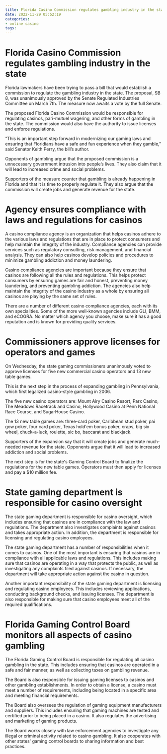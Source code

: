 ```yaml
---
title: Florida Casino Commission regulates gambling industry in the state
date: 2022-11-29 05:52:19
categories:
- online casino
tags:
---
```



#  Florida Casino Commission regulates gambling industry in the state

Florida lawmakers have been trying to pass a bill that would establish a commission to regulate the gambling industry in the state. The proposal, SB 8, was unanimously approved by the Senate Regulated Industries Committee on March 7th. The measure now awaits a vote by the full Senate.

The proposed Florida Casino Commission would be responsible for regulating casinos, pari-mutuel wagering, and other forms of gambling in the state. The commission would also have the authority to issue licenses and enforce regulations.

“This is an important step forward in modernizing our gaming laws and ensuring that Floridians have a safe and fun experience when they gamble,” said Senator Keith Perry, the bill’s author.

Opponents of gambling argue that the proposed commission is a unnecessary government intrusion into people’s lives. They also claim that it will lead to increased crime and social problems.

Supporters of the measure counter that gambling is already happening in Florida and that it is time to properly regulate it. They also argue that the commission will create jobs and generate revenue for the state.

#  Agency ensures compliance with laws and regulations for casinos

A casino compliance agency is an organization that helps casinos adhere to the various laws and regulations that are in place to protect consumers and help maintain the integrity of the industry. Compliance agencies can provide services such as regulatory consulting, risk management, and financial analysis. They can also help casinos develop policies and procedures to minimize gambling addiction and money laundering.

Casino compliance agencies are important because they ensure that casinos are following all the rules and regulations. This helps protect consumers by ensuring games are fair and honest, preventing money laundering, and preventing gambling addiction. The agencies also help maintain the integrity of the casino industry as a whole by ensuring all casinos are playing by the same set of rules.

There are a number of different casino compliance agencies, each with its own specialities. Some of the more well-known agencies include GLI, BMM, and eCOGRA. No matter which agency you choose, make sure it has a good reputation and is known for providing quality services.

#  Commissioners approve licenses for operators and games

On Wednesday, the state gaming commissioners unanimously voted to approve licenses for five new commercial casino operators and 13 new table games.

This is the next step in the process of expanding gambling in Pennsylvania, which first legalized casino-style gambling in 2006.

The five new casino operators are: Mount Airy Casino Resort, Parx Casino, The Meadows Racetrack and Casino, Hollywood Casino at Penn National Race Course, and SugarHouse Casino.

The 13 new table games are: three-card poker, Caribbean stud poker, pai gow poker, four card poker, Texas hold'em bonus poker, craps, big six wheel, chuck-a-luck, roulette, sic bo, baccarat and blackjack.

Supporters of the expansion say that it will create jobs and generate much-needed revenue for the state. Opponents argue that it will lead to increased addiction and social problems.

The next step is for the state's Gaming Control Board to finalize the regulations for the new table games. Operators must then apply for licenses and pay a $10 million fee.

#  State gaming department is responsible for casino oversight

The state gaming department is responsible for casino oversight, which includes ensuring that casinos are in compliance with the law and regulations. The department also investigates complaints against casinos and takes appropriate action. In addition, the department is responsible for licensing and regulating casino employees.

The state gaming department has a number of responsibilities when it comes to casinos. One of the most important is ensuring that casinos are in compliance with all applicable laws and regulations. This includes making sure that casinos are operating in a way that protects the public, as well as investigating any complaints filed against casinos. If necessary, the department will take appropriate action against the casino in question.

Another important responsibility of the state gaming department is licensing and regulating casino employees. This includes reviewing applications, conducting background checks, and issuing licenses. The department is also responsible for making sure that casino employees meet all of the required qualifications.

#  Florida Gaming Control Board monitors all aspects of casino gambling

The Florida Gaming Control Board is responsible for regulating all casino gambling in the state. This includes ensuring that casinos are operated in a safe and fair manner, as well as collecting taxes on gambling revenue.

The Board is also responsible for issuing gaming licenses to casinos and other gambling establishments. In order to obtain a license, a casino must meet a number of requirements, including being located in a specific area and meeting financial requirements.

The Board also oversees the regulation of gaming equipment manufacturers and suppliers. This includes ensuring that gaming machines are tested and certified prior to being placed in a casino. It also regulates the advertising and marketing of gaming products.

The Board works closely with law enforcement agencies to investigate any illegal or criminal activity related to casino gambling. It also cooperates with other states' gaming control boards to sharing information and best practices.